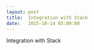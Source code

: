 ```yaml
---
layout: post
title:  Integration with Stack
date:   2015-10-14 03:00:00
---
```


Integration with Stack